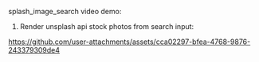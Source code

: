 splash_image_search video demo:

1. Render unsplash api stock photos from search input:

https://github.com/user-attachments/assets/cca02297-bfea-4768-9876-243379309de4

 

